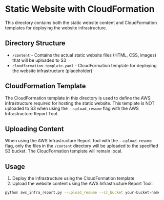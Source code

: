 # Static Website with CloudFormation

This directory contains both the static website content and CloudFormation templates for deploying the website infrastructure.

## Directory Structure

- `/content` - Contains the actual static website files (HTML, CSS, images) that will be uploaded to S3
- `cloudformation-template.yaml` - CloudFormation template for deploying the website infrastructure (placeholder)

## CloudFormation Template

The CloudFormation template in this directory is used to define the AWS infrastructure required for hosting the static website. This template is NOT uploaded to S3 when using the `--upload_resume` flag with the AWS Infrastructure Report Tool.

## Uploading Content

When using the AWS Infrastructure Report Tool with the `--upload_resume` flag, only the files in the `/content` directory will be uploaded to the specified S3 bucket. The CloudFormation template will remain local.

## Usage

1. Deploy the infrastructure using the CloudFormation template
2. Upload the website content using the AWS Infrastructure Report Tool:

```bash
python aws_infra_report.py --upload_resume --s3_bucket your-bucket-name
```